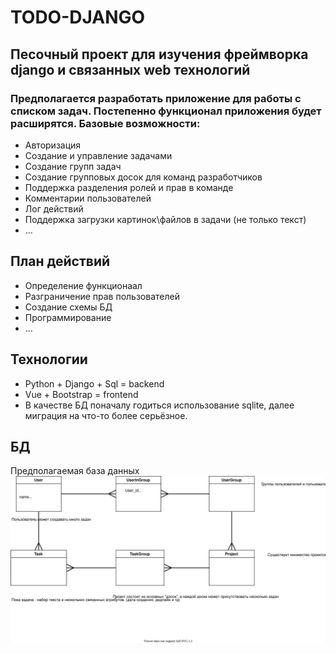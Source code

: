 # TODO-DJANGO
## Песочный проект для изучения фреймворка django и связанных web технологий

### Предполагается разработать приложение для работы с списком задач. Постепенно функционал приложения будет расширятся. Базовые возможности:
* Авторизация
* Создание и управление задачами
* Создание групп задач
* Создание групповых досок для команд разработчиков
* Поддержка разделения ролей и прав в команде
* Комментарии пользователей
* Лог действий
* Поддержка загрузки картинок\файлов в задачи (не только текст)
* ...
## План действий
* Определение функционаал
* Разграничение прав пользователей
* Создание схемы БД
* Программирование
* ...
## Технологии
* Python + Django + Sql = backend
* Vue + Bootstrap = frontend
* В качестве БД поначалу годиться использование sqlite, далее миграция на что-то более серьёзное. 

## БД
Предполагаемая база данных \
![1](docs\todo-django-db.svg)
